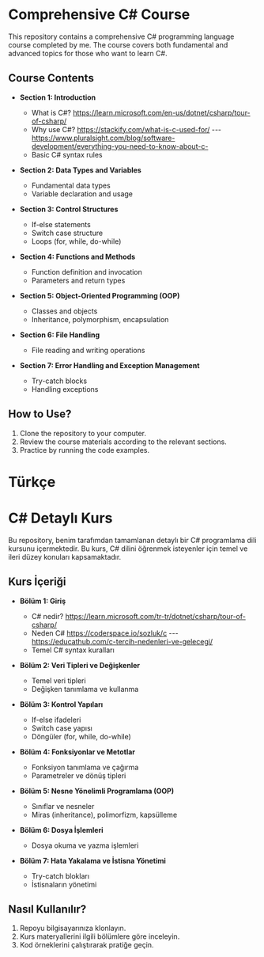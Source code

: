 # Comprehensive C# Course

This repository contains a comprehensive C# programming language course completed by me. The course covers both fundamental and advanced topics for those who want to learn C#.

## Course Contents

- **Section 1: Introduction**
  - What is C#? https://learn.microsoft.com/en-us/dotnet/csharp/tour-of-csharp/
  - Why use C#? https://stackify.com/what-is-c-used-for/   -*-*- https://www.pluralsight.com/blog/software-development/everything-you-need-to-know-about-c-
  - Basic C# syntax rules

- **Section 2: Data Types and Variables**
  - Fundamental data types
  - Variable declaration and usage

- **Section 3: Control Structures**
  - If-else statements
  - Switch case structure
  - Loops (for, while, do-while)

- **Section 4: Functions and Methods**
  - Function definition and invocation
  - Parameters and return types

- **Section 5: Object-Oriented Programming (OOP)**
  - Classes and objects
  - Inheritance, polymorphism, encapsulation

- **Section 6: File Handling**
  - File reading and writing operations

- **Section 7: Error Handling and Exception Management**
  - Try-catch blocks
  - Handling exceptions

## How to Use?

1. Clone the repository to your computer.
2. Review the course materials according to the relevant sections.
3. Practice by running the code examples.

# Türkçe

# C# Detaylı Kurs

Bu repository, benim tarafımdan tamamlanan detaylı bir C# programlama dili kursunu içermektedir. Bu kurs, C# dilini öğrenmek isteyenler için temel ve ileri düzey konuları kapsamaktadır.

## Kurs İçeriği

- **Bölüm 1: Giriş**
  - C# nedir? https://learn.microsoft.com/tr-tr/dotnet/csharp/tour-of-csharp/
  - Neden C#  https://coderspace.io/sozluk/c   -*-*- https://educathub.com/c-tercih-nedenleri-ve-gelecegi/
  - Temel C# syntax kuralları

- **Bölüm 2: Veri Tipleri ve Değişkenler**
  - Temel veri tipleri
  - Değişken tanımlama ve kullanma

- **Bölüm 3: Kontrol Yapıları**
  - If-else ifadeleri
  - Switch case yapısı
  - Döngüler (for, while, do-while)

- **Bölüm 4: Fonksiyonlar ve Metotlar**
  - Fonksiyon tanımlama ve çağırma
  - Parametreler ve dönüş tipleri

- **Bölüm 5: Nesne Yönelimli Programlama (OOP)**
  - Sınıflar ve nesneler
  - Miras (inheritance), polimorfizm, kapsülleme

- **Bölüm 6: Dosya İşlemleri**
  - Dosya okuma ve yazma işlemleri

- **Bölüm 7: Hata Yakalama ve İstisna Yönetimi**
  - Try-catch blokları
  - İstisnaların yönetimi

## Nasıl Kullanılır?

1. Repoyu bilgisayarınıza klonlayın.
2. Kurs materyallerini ilgili bölümlere göre inceleyin.
3. Kod örneklerini çalıştırarak pratiğe geçin.
